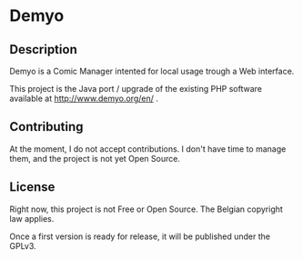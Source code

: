 # Demyo
## Description
Demyo is a Comic Manager intented for local usage trough a Web interface.

This project is the Java port / upgrade of the existing PHP software available at http://www.demyo.org/en/ .

## Contributing
At the moment, I do not accept contributions. I don't have time to manage them, and the project is not yet Open Source.

## License
Right now, this project is not Free or Open Source. The Belgian copyright law applies.

Once a first version is ready for release, it will be published under the GPLv3.
